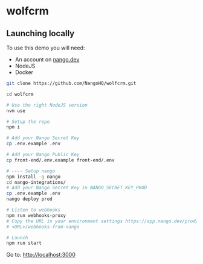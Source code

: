 # wolfcrm

## Launching locally

To use this demo you will need:

- An account on [nango.dev](https://app.nango.dev?source=wolfcrm)
- NodeJS
- Docker

```sh
git clone https://github.com/NangoHQ/wolfcrm.git

cd wolfcrm

# Use the right NodeJS version
nvm use

# Setup the repo
npm i

# Add your Nango Secret Key
cp .env.example .env

# Add your Nango Public Key
cp front-end/.env.example front-end/.env

# ---- Setup nango
npm install -g nango
cd nango-integrations/
# Add your Nango Secret Key in NANGO_SECRET_KEY_PROD
cp .env.example .env
nango deploy prod

# Listen to webhooks
npm run webhooks-proxy
# Copy the URL in your environment settings https://app.nango.dev/prod/environment-settings
# <URL>/webhooks-from-nango

# Launch
npm run start
```

Go to: [http://localhost:3000](http://localhost:3000)
